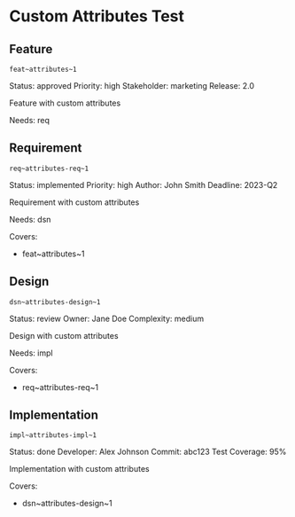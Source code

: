 # Custom Attributes Test

## Feature
`feat~attributes~1`

Status: approved
Priority: high
Stakeholder: marketing
Release: 2.0

Feature with custom attributes

Needs: req

## Requirement
`req~attributes-req~1`

Status: implemented
Priority: high
Author: John Smith
Deadline: 2023-Q2

Requirement with custom attributes

Needs: dsn

Covers:
- feat~attributes~1

## Design
`dsn~attributes-design~1`

Status: review
Owner: Jane Doe
Complexity: medium

Design with custom attributes

Needs: impl

Covers:
- req~attributes-req~1

## Implementation
`impl~attributes-impl~1`

Status: done
Developer: Alex Johnson
Commit: abc123
Test Coverage: 95%

Implementation with custom attributes

Covers:
- dsn~attributes-design~1